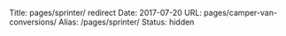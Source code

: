 Title: pages/sprinter/ redirect
Date: 2017-07-20
URL: pages/camper-van-conversions/
Alias: /pages/sprinter/
Status: hidden
